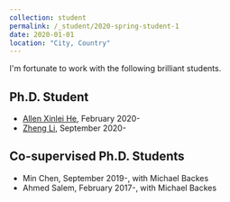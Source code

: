```yaml
---
collection: student
permalink: /_student/2020-spring-student-1
date: 2020-01-01
location: "City, Country"
---
```


I'm fortunate to work with the following brilliant students.

Ph.D. Student
------
* [Allen Xinlei He](http://baidu.com), February 2020-
* [Zheng Li](http://baidu.com), September 2020-

Co-supervised Ph.D. Students
------
* Min Chen, September 2019-, with Michael Backes
* Ahmed Salem, February 2017-, with Michael Backes